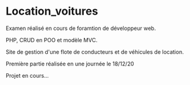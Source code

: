 # Location_voitures

Examen réalisé en cours de foramtion de développeur web.

PHP, CRUD en POO et modèle MVC.

Site de gestion d'une flote de conducteurs et de véhicules de location.

Première partie réalisée en une journée le 18/12/20

Projet en cours...
